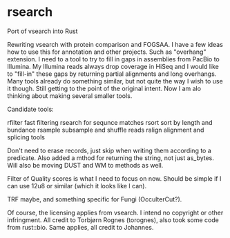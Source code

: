 # rsearch
Port of vsearch into Rust

Rewriting vsearch with protein comparison and FOGSAA. I have a few ideas how to use this for annotation and other projects. Such as "overhang" extension. I need to a tool to try to fill in gaps in assemblies from PacBio to Illumina. My Illumina reads always drop coverage in HiSeq and I would like to "fill-in" these gaps by returning partial alignments and long overhangs. Many tools already do something similar, but not quite the way I wish to use it though. Still getting to the point of the original intent. Now I am alo thinking about making several smaller tools. 

Candidate tools:

rfilter      fast filtering
rsearch      for sequnce matches
rsort        sort by length and bundance
rsample      subsample and shuffle reads
ralign       alignment and splicing tools 

Don't need to erase records, just skip when writing them according to a predicate. Also added a mthod for returning the string, not just as_bytes. Will also be moving DUST and WM to methods as well. 

Filter of Quality scores is what I need to focus on now. Should be simple if I can use 12u8 or similar (which it looks like I can).

TRF maybe, and something specific for Fungi (OcculterCut?). 

Of course, the licensing applies from vsearch. I intend no copyright or other infringment. All credit to Torbjørn Rognes (torognes), also took some code from rust::bio. Same applies, all credit to Johannes. 


